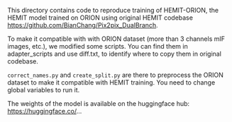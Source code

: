 This directory contains code to reproduce training of HEMIT-ORION, the HEMIT model trained on ORION using original HEMIT codebase https://github.com/BianChang/Pix2pix_DualBranch.

To make it compatible with with ORION dataset (more than 3 channels mIF images, etc.), we modified some scripts. You can find them in adapter_scripts and use diff.txt, to identify where to copy them in original codebase.

`correct_names.py` and `create_split.py` are there to preprocess the ORION dataset to make it compatible with HEMIT training. You need to change global variables to run it.

The weights of the model is available on the huggingface hub: https://huggingface.co/...
